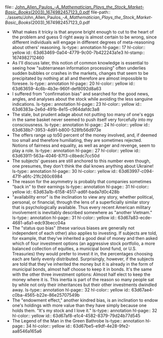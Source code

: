 file:: [John_Allen_Paulos_-_A_Mathematician_Plays_the_Stock_Market-Basic_Books_(2003)_1674982457123_0.pdf](../assets/John_Allen_Paulos_-_A_Mathematician_Plays_the_Stock_Market-Basic_Books_(2003)_1674982457123_0.pdf)
file-path:: ../assets/John_Allen_Paulos_-_A_Mathematician_Plays_the_Stock_Market-Basic_Books_(2003)_1674982457123_0.pdf

- What makes it tricky is that anyone bright enough to cut to the heart of the problem and guess 0 right away is almost certain to be wrong, since different individuals will engage in different degrees of meta-reasoning about others' reasoning. 
  ls-type:: annotation
  hl-page:: 17
  hl-color:: yellow
  id:: 63d63469-0a04-4779-9c00-7b422243a1e3
  hl-stamp:: 1674982712460
- As I'll discuss later, this notion of common knowledge is essential to seeing how "subterranean information processing" often underlies sudden bubbles or crashes in the markets, changes that seem to be precipitated by nothing at all and therefore are almost impossible to foresee.
  ls-type:: annotation
  hl-page:: 20
  hl-color:: yellow
  id:: 63d63659-4c6b-4b3e-960f-def8092d8a63
- I suffered from "confirmation bias" and searched for the good news, angles, and analyses about the stock while avoiding the less sanguine indications.
  ls-type:: annotation
  hl-page:: 23
  hl-color:: yellow
  id:: 63d6383a-2e6d-491b-8e15-c964dafdc3a8
- The stale, but prudent adage about not putting too many of one's eggs in the same basket never seemed to push itself very forcefully into my consciousness.
  ls-type:: annotation
  hl-page:: 24
  hl-color:: yellow
  id:: 63d638b7-3953-4d91-b800-528fb56d973e
- The offers range up to50 percent of the money involved, and, if deemed too small and therefore humiliating, they are sometimes rejected. Notions of fairness and equality, as well as anger and revenge, seem to play a role.
  ls-type:: annotation
  hl-page:: 27
  hl-color:: yellow
  id:: 63d63911-563a-4046-87f3-c8bedc7cc50d
- The subjects' guesses are still anchored to this number even though, one presumes, they don't think the dial knows anything about Ukraine!
  ls-type:: annotation
  hl-page:: 30
  hl-color:: yellow
  id:: 63d63997-c094-471f-a6fc-21fc260c6984
- The reason for the asymmetry is probably that companies sometimes "back in" to their earnings
  ls-type:: annotation
  hl-page:: 31
  hl-color:: yellow
  id:: 63d63a1b-6158-4517-ad6f-bada7d0c428b
- "availability error" is the inclination to view any story, whether political, personal, or financial, through the lens of a superficially similar story that is psychologically available. Thus every recent American military involvement is inevitably described somewhere as "another Vietnam."
  ls-type:: annotation
  hl-page:: 31
  hl-color:: yellow
  id:: 63d67a83-ecde-4681-a6a1-edc93becc04a
- The "status quo bias" (these various biases are generally not independent of each other) also applies to investing. If subjects are told, for example, that they've inherited a good deal of money and then asked which of four investment options (an aggressive stock portfolio, a more balanced collection of equities, a municipal bond fund, or U.S. Treasuries) they would prefer to invest it in, the percentages choosing each are fairly evenly distributed. Surprisingly, however, if the subjects are told that they've inherited the money but it is already in the form of municipal bonds, almost half choose to keep it in bonds. It's the same with the other three investment options: Almost half elect to keep the money where it is. This inertia is part of the reason so many people sat by while not only their inheritances but their other investments dwindled away.
  ls-type:: annotation
  hl-page:: 32
  hl-color:: yellow
  id:: 63d67ae4-c0ba-4565-b22e-86e25707549b
- The "endowment effect," another kindred bias, is an inclination to endow one's holdings with more value than they have simply because one holds them. "It's my stock and I love it."
  ls-type:: annotation
  hl-page:: 32
  hl-color:: yellow
  id:: 63d67af8-e1c4-4582-8379-79d24b77d545
- The Legend of the Man in the Green Bathrobe
  ls-type:: annotation
  hl-page:: 34
  hl-color:: yellow
  id:: 63d67be5-e9df-4e28-9fe2-aa8546a165a6